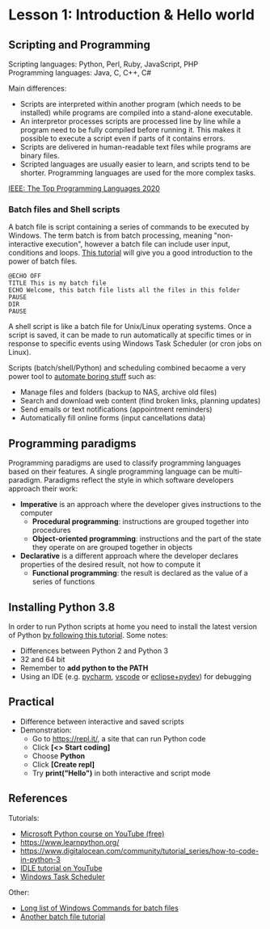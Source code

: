 # Lesson 1: Introduction & Hello world

<!---
1. Explain an approach to programming to be able to solve common automation
problems, and how scripting languages fit into this approach.

1.1.Describe different paradigms for application development. 
1.1.1. Procedural. 
1.1.2. Functional. 
1.1.3. Object-Oriented.

1.2.Introduction to scripting. 
1.2.1. Using batch files. 
1.2.2. Using shell scripts. 
1.2.3. Scheduled tasks and cron jobs. 

1.3.Compare and contrast different scripting languages. 
1.3.1. Chosen language versus batch files/shell scripts. 
1.3.2. Chosen language versus other languages (such as Python/Perl/Java/PHP).

1.4.Prepare a workstation for Python development. 
1.4.1. Install Python. 
1.4.2. Install any libraries as specified by the lecturer. 
1.4.3. Install a web server suite for testing the basic web page with script integration. 
1.4.4. Install an IDE.
-->

## Scripting and Programming
Scripting languages: Python, Perl, Ruby, JavaScript, PHP  
Programming languages: Java, C, C++, C#  

Main differences:
* Scripts are interpreted within another program (which needs to be installed) while programs are compiled into a stand-alone executable.
* An interpretor processes scripts are processed line by line while a program need to be fully compiled before running it. This makes it possible to execute a script even if parts of it contains errors.
* Scripts are delivered in human-readable text files while programs are binary files.
* Scripted languages are usually easier to learn, and scripts tend to be shorter. Programming languages are used for the more complex tasks.

[IEEE: The Top Programming Languages 2020](https://spectrum.ieee.org/at-work/tech-careers/top-programming-language-2020)

### Batch files and Shell scripts
A batch file is script containing a series of commands to be executed by Windows. The term batch is from batch processing, meaning "non-interactive execution", however a batch file can include user input, conditions and loops. [This tutorial](https://www.makeuseof.com/tag/write-simple-batch-bat-file/) will give you a good introduction to the power of batch files. 
~~~~
@ECHO OFF
TITLE This is my batch file
ECHO Welcome, this batch file lists all the files in this folder
PAUSE
DIR
PAUSE
~~~~
A shell script is like a batch file for Unix/Linux operating systems. Once a script is saved, it can be made to run automatically at specific times or in response to specific events using Windows Task Scheduler (or cron jobs on Linux). 

Scripts (batch/shell/Python) and scheduling combined becaome a very power tool to [automate boring stuff](https://automatetheboringstuff.com/) such as:
* Manage files and folders (backup to NAS, archive old files)
* Search and download web content (find broken links, planning updates)
* Send emails or text notifications (appointment reminders)
* Automatically fill online forms (input cancellations data)

## Programming paradigms
Programming paradigms are used to classify programming languages based on their features. A single programming language can be multi-paradigm.
Paradigms reflect the style in which software developers approach their work:
* **Imperative** is an approach where the developer gives instructions to the computer
   * **Procedural programming**: instructions are grouped together into procedures
   * **Object-oriented programming**: instructions and the part of the state they operate on are grouped together in objects
* **Declarative** is a different approach where the developer declares properties of the desired result, not how to compute it
   * **Functional programming**: the result is declared as the value of a series of functions

## Installing Python 3.8
In order to run Python scripts at home you need to install the latest version of Python [by following this tutorial](https://datatofish.com/install-python/). Some notes:
* Differences between Python 2 and Python 3
* 32 and 64 bit
* Remember to __add python to the PATH__
* Using an IDE (e.g. [pycharm](https://www.jetbrains.com/pycharm/), [vscode](https://code.visualstudio.com/docs/python/python-tutorial) or [eclipse+pydev](https://www.pydev.org/)) for debugging

## Practical
* Difference between interactive and saved scripts
* Demonstration:
  * Go to https://repl.it/, a site that can run Python code
  * Click __[<> Start  coding]__
  * Choose __Python__
  * Click __[Create repl]__
  * Try __print("Hello")__ in both interactive and script mode

## References
Tutorials:
* [Microsoft Python course on YouTube (free)](https://www.youtube.com/playlist?list=PLlrxD0HtieHhS8VzuMCfQD4uJ9yne1mE6)
* https://www.learnpython.org/
* https://www.digitalocean.com/community/tutorial_series/how-to-code-in-python-3
* [IDLE tutorial on YouTube](https://www.youtube.com/watch?v=lBkcDFRA958)
* [Windows Task Scheduler](https://www.digitalcitizen.life/how-create-task-basic-task-wizard)

Other:
* [Long list of Windows Commands for batch files](http://fossbytes.com/complete-windows-cmd-commands-list-index/)
* [Another batch file tutorial](https://fossbytes.com/what-is-a-batch-file-in-windows-how-to-create-a-batch-file/)
